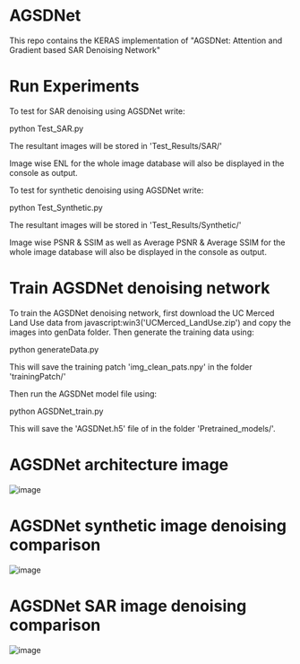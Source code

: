 # AGSDNet
This repo contains the KERAS implementation of "AGSDNet: Attention and Gradient based SAR Denoising Network"

# Run Experiments

To test for SAR denoising using AGSDNet write:

python Test_SAR.py

The resultant images will be stored in 'Test_Results/SAR/'

Image wise ENL for the whole image database will also be displayed in the console as output.

To test for synthetic denoising using AGSDNet write:

python Test_Synthetic.py

The resultant images will be stored in 'Test_Results/Synthetic/'

Image wise PSNR & SSIM as well as Average PSNR & Average SSIM for the whole image database will also be displayed in the console as output.

# Train AGSDNet denoising network

To train the AGSDNet denoising network, first download the UC Merced Land Use data from javascript:win3('UCMerced_LandUse.zip') and copy the images into genData folder. Then generate the training data using:

python generateData.py

This will save the training patch 'img_clean_pats.npy' in the folder 'trainingPatch/'

Then run the AGSDNet model file using:

python AGSDNet_train.py

This will save the 'AGSDNet.h5' file of in the folder 'Pretrained_models/'.

# AGSDNet architecture image
![image](https://user-images.githubusercontent.com/89151608/154666534-a00d3de9-37d3-4bd6-9525-3ee6dc9948e4.png)

# AGSDNet synthetic image denoising comparison
![image](https://user-images.githubusercontent.com/89151608/154666800-117660f2-25b8-4ec2-abb9-7eae98f8fbde.png)

# AGSDNet SAR image denoising comparison
![image](https://user-images.githubusercontent.com/89151608/154667006-01245652-5db0-410f-bc5d-2af9f208c866.png)
